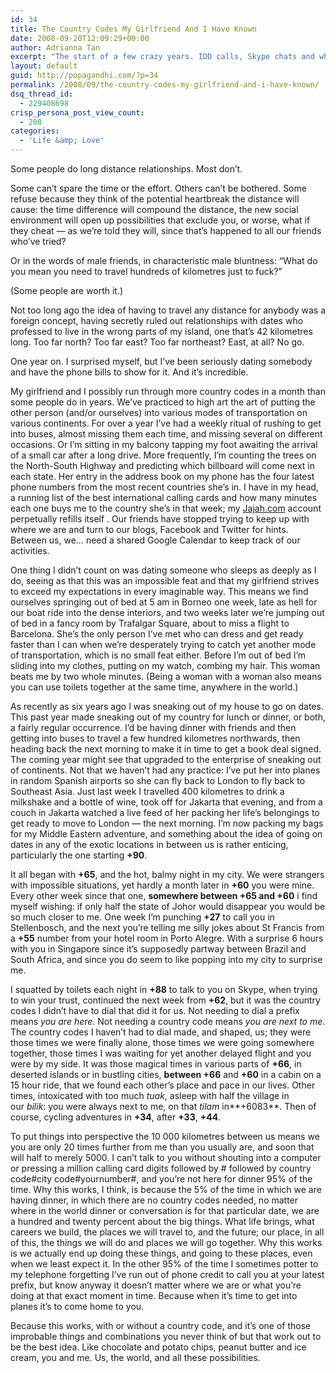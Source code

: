 ```yaml
---
id: 34
title: The Country Codes My Girlfriend And I Have Known
date: 2008-09-20T12:09:29+00:00
author: Adrianna Tan
excerpt: "The start of a few crazy years. IDD calls, Skype chats and what seemed to be endless airplane tickets. I was my telco's favourite customer. No longer!"
layout: default
guid: http://popagandhi.com/?p=34
permalink: /2008/09/the-country-codes-my-girlfriend-and-i-have-known/
dsq_thread_id:
  - 229408698
crisp_persona_post_view_count:
  - 208
categories:
  - 'Life &amp; Love'
---
```

Some people do long distance relationships. Most don’t.

Some can’t spare the time or the effort. Others can’t be bothered. Some refuse because they think of the potential heartbreak the distance will cause: the time difference will compound the distance, the new social environment will open up possibilities that exclude you, or worse, what if they cheat — as we’re told they will, since that’s happened to all our friends who’ve tried?

Or in the words of male friends, in characteristic male bluntness: “What do you mean you need to travel hundreds of kilometres just to fuck?”

(Some people are worth it.)

Not too long ago the idea of having to travel any distance for anybody was a foreign concept, having secretly ruled out relationships with dates who professed to live in the wrong parts of my island, one that’s 42 kilometres long. Too far north? Too far east? Too far northeast? East, at all? No go.

One year on. I surprised myself, but I’ve been seriously dating somebody and have the phone bills to show for it. And it’s incredible.

My girlfriend and I possibly run through more country codes in a month than some people do in years. We’ve practiced to high art the art of putting the other person (and/or ourselves) into various modes of transportation on various continents. For over a year I’ve had a weekly ritual of rushing to get into buses, almost missing them each time, and missing several on different occasions. Or I’m sitting in my balcony tapping my foot awaiting the arrival of a small car after a long drive. More frequently, I’m counting the trees on the North-South Highway and predicting which billboard will come next in each state. Her entry in the address book on my phone has the four latest phone numbers from the most recent countries she’s in. I have in my head, a running list of the best international calling cards and how many minutes each one buys me to the country she’s in that week; my [Jajah.com](http://www.jajah.com/) account perpetually refills itself . Our friends have stopped trying to keep up with where we are and turn to our blogs, Facebook and Twitter for hints. Between us, we… need a shared Google Calendar to keep track of our activities.

One thing I didn’t count on was dating someone who sleeps as deeply as I do, seeing as that this was an impossible feat and that my girlfriend strives to exceed my expectations in every imaginable way. This means we find ourselves springing out of bed at 5 am in Borneo one week, late as hell for our boat ride into the dense interiors, and two weeks later we’re jumping out of bed in a fancy room by Trafalgar Square, about to miss a flight to Barcelona. She’s the only person I’ve met who can dress and get ready faster than I can when we’re desperately trying to catch yet another mode of transportation, which is no small feat either. Before I’m out of bed I’m sliding into my clothes, putting on my watch, combing my hair. This woman beats me by two whole minutes. (Being a woman with a woman also means you can use toilets together at the same time, anywhere in the world.)

As recently as six years ago I was sneaking out of my house to go on dates. This past year made sneaking out of my country for lunch or dinner, or both, a fairly regular occurrence. I’d be having dinner with friends and then getting into buses to travel a few hundred kilometres northwards, then heading back the next morning to make it in time to get a book deal signed. The coming year might see that upgraded to the enterprise of sneaking out of continents. Not that we haven’t had any practice: I’ve put her into planes in random Spanish airports so she can fly back to London to fly back to Southeast Asia. Just last week I travelled 400 kilometres to drink a milkshake and a bottle of wine, took off for Jakarta that evening, and from a couch in Jakarta watched a live feed of her packing her life’s belongings to get ready to move to London — the next morning. I’m now packing my bags for my Middle Eastern adventure, and something about the idea of going on dates in any of the exotic locations in between us is rather enticing, particularly the one starting **+90**.

It all began with **+65**, and the hot, balmy night in my city. We were strangers with impossible situations, yet hardly a month later in **+60** you were mine. Every other week since that one, **somewhere between +65 and +60** i find myself wishing: if only half the state of Johor would disappear you would be so much closer to me. One week I’m punching **+27** to call you in Stellenbosch, and the next you’re telling me silly jokes about St Francis from a **+55** number from your hotel room in Porto Alegre. With a surprise 6 hours with you in Singapore since it’s supposedly partway between Brazil and South Africa, and since you do seem to like popping into my city to surprise me.

I squatted by toilets each night in **+88** to talk to you on Skype, when trying to win your trust, continued the next week from **+62**, but it was the country codes I didn’t have to dial that did it for us. Not needing to dial a prefix means _you are here_. Not needing a country code means _you are next to me_. The country codes I haven’t had to dial made, and shaped, us; they were those times we were finally alone, those times we were going somewhere together, those times I was waiting for yet another delayed flight and you were by my side. It was those magical times in various parts of **+66**, in deserted islands or in bustling cities, **between +66** and **+60** in a cabin on a 15 hour ride, that we found each other’s place and pace in our lives. Other times, intoxicated with too much _tuak_, asleep with half the village in our _bilik_: you were always next to me, on that _tilam_ in**+6083**. Then of course, cycling adventures in **+34**, after **+33**, **+44**.

To put things into perspective the 10 000 kilometres between us means we you are only 20 times further from me than you usually are, and soon that will half to merely 5000. I can’t talk to you without shouting into a computer or pressing a million calling card digits followed by # followed by country code#city code#yournumber#, and you’re not here for dinner 95% of the time. Why this works, I think, is because the 5% of the time in which we are having dinner, in which there are no country codes needed, no matter where in the world dinner or conversation is for that particular date, we are a hundred and twenty percent about the big things. What life brings, what careers we build, the places we will travel to, and the future; our place, in all of this, the things we will do and places we will go together. Why this works is we actually end up doing these things, and going to these places, even when we least expect it. In the other 95% of the time I sometimes potter to my telephone forgetting I’ve run out of phone credit to call you at your latest prefix, but know anyway it doesn’t matter where we are or what you’re doing at that exact moment in time. Because when it’s time to get into planes it’s to come home to you.

Because this works, with or without a country code, and it’s one of those improbable things and combinations you never think of but that work out to be the best idea. Like chocolate and potato chips, peanut butter and ice cream, you and me. Us, the world, and all these possibilities.
